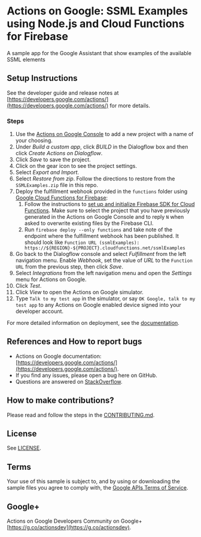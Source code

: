 # Actions on Google: SSML Examples using Node.js and Cloud Functions for Firebase

A sample app for the Google Assistant that show examples of the available SSML elements

## Setup Instructions

See the developer guide and release notes at [https://developers.google.com/actions/](https://developers.google.com/actions/) for more details.

### Steps
1. Use the [Actions on Google Console](https://console.actions.google.com) to add a new project with a name of your choosing.
1. Under *Build a custom app*, click *BUILD* in the Dialogflow box and then click *Create Actions on Dialogflow*.
1. Click *Save* to save the project.
1. Click on the gear icon to see the project settings.
1. Select *Export and Import*.
1. Select *Restore from zip*. Follow the directions to restore from the `SSMLExamples.zip` file in this repo.
1. Deploy the fulfillment webhook provided in the `functions` folder using [Google Cloud Functions for Firebase](https://firebase.google.com/docs/functions/):
    1. Follow the instructions to [set up and initialize Firebase SDK for Cloud Functions](https://firebase.google.com/docs/functions/get-started#set_up_and_initialize_functions_sdk). Make sure to select the project that you have previously generated in the Actions on Google Console and to reply `N` when asked to overwrite existing files by the Firebase CLI.
    1. Run `firebase deploy --only functions` and take note of the endpoint where the fulfillment webhook has been published. It should look like `Function URL (ssmlExamples): https://${REGION}-${PROJECT}.cloudfunctions.net/ssmlExamples`
1. Go back to the Dialogflow console and select *Fulfillment* from the left navigation menu. Enable *Webhook*, set the value of *URL* to the `Function URL` from the previous step, then click *Save*.
1. Select *Integrations* from the left navigation menu and open the *Settings* menu for Actions on Google.
1. Click *Test*.
1. Click *View* to open the Actions on Google simulator.
1. Type `Talk to my test app` in the simulator, or say `OK Google, talk to my test app` to any Actions on Google enabled device signed into your developer account.

For more detailed information on deployment, see the [documentation](https://developers.google.com/actions/dialogflow/deploy-fulfillment).

## References and How to report bugs
* Actions on Google documentation: [https://developers.google.com/actions/](https://developers.google.com/actions/).
* If you find any issues, please open a bug here on GitHub.
* Questions are answered on [StackOverflow](https://stackoverflow.com/questions/tagged/actions-on-google).

## How to make contributions?
Please read and follow the steps in the [CONTRIBUTING.md](CONTRIBUTING.md).

## License
See [LICENSE](LICENSE).

## Terms
Your use of this sample is subject to, and by using or downloading the sample files you agree to comply with, the [Google APIs Terms of Service](https://developers.google.com/terms/).

## Google+
Actions on Google Developers Community on Google+ [https://g.co/actionsdev](https://g.co/actionsdev).
